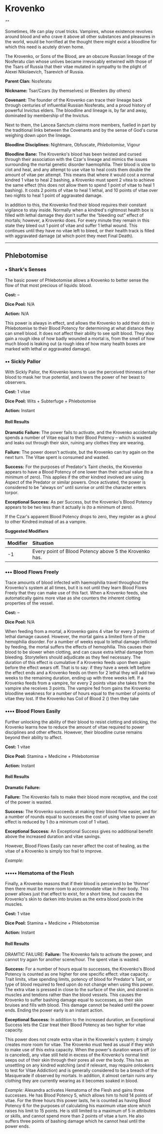 # Krovenko
_""_

Sometimes, life can play cruel tricks.  Vampires, whose existence revolves around blood and who crave it above all other substances and pleasures in the world, would be horrified at the thought there might exist a bloodline for which this need is acutely driven home.

The Krovenko, or Sons of the Blood, are an obscure Russian lineage of the Nosferatu clan whose unlives became irrevocably entwined with those of the Tsars of Russia that their vitae mutated in sympathy to the plight of Alexei Nikolaevich, Tsarevich of Russia.

**Parent Clan:** Nosferatu

**Nickname:** Tsar/Czars (by themselves) or Bleeders (by others)

**Covenant:** The founder of the Krovenko can trace their lineage back through centuries of influential Russian Nosferatu, and a proud history of powerful Invictus elders.  The bloodline and lineage is, by far and away, dominated by membership of the Invictus.

Next to them, the Lancea Sanctum claims more members, fuelled in part by the traditional links between the Covenants and by the sense of God's curse weighing down upon the lineage.

**Bloodline Disciplines:** Nightmare, Obfuscate, _Phlebotomise_, Vigour

**Bloodline Bane:** The Krovenko's blood has been twisted and cursed through their association with the Czar's lineage and mimics the issues surrounding the mortal genetic disorder haemophilia.  Their blood is slow to clot and heal, and any attempt to use vitae to heal costs them double the amount of vitae per attempt.  This means that where it would cost a normal kindred 1 vitae to heal 2 bashing, a Krovenko must spent 2 vitea to achieve the same effect (this does not allow them to spend 1 point of vitae to heal 1 bashing).  It costs 2 points of vitae to heal 1 lethal, and 10 points of vitae over two nights to heal 1 point of aggravated damage.

In addition to this, the Krovenko find their blood requires their constant vigilance to stay inside.  Normally when a kindred's rightmost health box is filled with lethal damage they don't suffer the “bleeding out” effect of mortals; however, a Krovenko does.  For every minute they remain in this state they bleed out 1 point of vitae and suffer 1 lethal wound.  This continues until they have no vitae left to bleed, or their health track is filled with aggravated damage (at which point they meet Final Death).

***

## Phlebotomise
### • Shark's Senses
The basic power of Phlebotomise allows a Krovenko to better sense the flow of that most precious of liquids: blood.

**Cost:** –

**Dice Pool:** N/A

**Action:** N/A

This power is always in effect, and allows the Krovenko to add their dots in Phlebotomise to their Blood Potency for determining at what distance they can smell blood.  It does not affect their ability to see spilt blood.
They also gain a rough idea of how badly wounded a mortal is, from the smell of how much blood is leaking out (a rough idea of how many health boxes are marked with lethal or aggravated damage).

### •• Sickly Pallor
With Sickly Pallor, the Krovenko learns to use the perceived thinness of her blood to mask her true potential, and lowers the power of her beast to observers. 

**Cost:** 1 vitae

**Dice Pool:** Wits + Subterfuge + Phlebotomise

**Action:** Instant

#### Roll Results
**Dramatic Failure:** The power fails to activate, and the Krovenko accidentally spends a number of Vitae equal to their Blood Potency – which is wasted and leaks out through their skin, ruining any clothes they are wearing.

**Failure:** The power doesn't activate, but the Krovenko can try again on the next turn.  The Vitae spent is consumed and wasted.

**Success:** For the purposes of Predator's Taint checks, the Krovenko appears to have a Blood Potency of one lower than their actual value (to a minimum of zero).  This applies if the other kindred involved are using Aspect of the Predator or similar powers.  Once activated, the power is considered to be “always on” until sunrise or until the character enters torpor.

**Exceptional Success:** As per Success, but the Krovenko's Blood Potency appears to be two less than it actually is (to a minimum of zero).

If the Czar's apparent Blood Potency drops to zero, they register as a ghoul to other Kindred instead of as a vampire.

**Suggested Modifiers**

| Modifier | Situation |
|:-------- |:--------- |
| -1       | Every point of Blood Potency above 5 the Krovenko has. |

### ••• Blood Flows Freely
Trace amounts of blood infected with haemophilia travel throughout the Krovenko's system at all times, but it is not until they learn Blood Flows Freely that they can make use of this fact.  When a Krovenko feeds, she automatically gains more vitae as she counters the inherent clotting properties of the vessel.

**Cost:** –

**Dice Pool:** N/A

When feeding from a mortal, a Krovenko gains 4 vitae for every 3 points of lethal damage caused.  However, the mortal gains a limited form of the hemophilia disorder.
For a number of weeks equal to lethal damage inflicted by feeding, the mortal suffers the effects of hemophilia.  This causes their blood to be slower when clotting, and can cause extra lethal damage from bleeding.  Storytellers should adjudicate as they feel necessary.  The duration of this effect is cumulative if a Krovenko feeds upon them again before the effect wears off.  That is to say: if they have a week left before the effect ends and a Krovenko feeds on them for 2 lethal they will add two weeks to the remaining duration, ending up with three weeks left.
If a Krovenko feeds from a vampire, for every 2 points vitae she takes from the vampire she receives 3 points.  The vampire fed from gains the Krovenko bloodline weakness for a number of hours equal to the number of points of vitae they lost.
If the Krovenko has Coil of Blood 2 () then they take

### •••• Blood Flows Easily
Further unlocking the ability of their blood to resist clotting and sticking, the Krovenko learns how to reduce the amount of vitae required to power disciplines and other effects.  However, their bloodline curse remains beyond their ability to affect.

**Cost:** 1 vitae

**Dice Pool:** Stamina + Medicine + Phlebotomise

**Action:** Instant

#### Roll Results
**Dramatic Failure:** 

**Failure:** The Krovenko fails to make their blood more receptive, and the cost of the power is wasted.

**Success:** The Krovenko succeeds at making their blood flow easier, and for a number of rounds equal to successes the cost of using vitae to power an effect is reduced by 1 (to a minimum cost of 1 vitae).

**Exceptional Success:** An Exceptional Success gives no additional benefit above the increased duration and vitae savings.

However, Blood Flows Easily can never affect the cost of healing, as the vitae of a Krovenko is simply too frail to improve.

_Example:_ 

### ••••• Hematoma of the Flesh
Finally, a Krovenko reasons that if their blood is perceived to be ‘thinner' then there must be more room to accommodate vitae in their body.  This power allows just that effect to exist, for a short time, but causes the Krovenko's skin to darken into bruises as the extra blood pools in the muscles.

**Cost:** 1 vitae

**Dice Pool:** Stamina + Medicine + Phlebotomise

**Action:** Instant

#### Roll Results
DRAMTIC FAILURE:
**Failure:** The Krovenko fails to activate the power, and cannot try again for another scene/hour.  The spent vitae is wasted.

**Success:** For a number of hours equal to successes, the Krovenko's Blood Potency is counted as one higher for one specific effect: vitae capacity.  Trait limits, vitae spending limits, potency of blood for Predator's Taint, or type of blood required to feed upon do not change when using this power.  The extra vitae is pressed in close to the surface of the skin, and stored in muscles and tendons rather than the blood vessels.  This causes the Krovenko to suffer bashing damage equal to successes, as their skin bruises and fills with blood.  This damage cannot be healed until the power ends.  Ending the power early is an instant action.

**Exceptional Success:** In addition to the increased duration, an Exceptional Success lets the Czar treat their Blood Potency as two higher for vitae capacity.

This power does not create extra vitae in the Krovenko's system; it simply creates more room for vitae.  The Krovenko must feed as usual if they wish to make use of this extra capacity.
When the power's duration wears off (or is canceled), any vitae still held in excess of the Krovenko's normal limit seeps out of their skin through their pores all over the body.  This has an unsettling on any kindred watching (and if relevant, may require onlookers to test for Vitae Addiction) and is generally considered to be a breach of the Masquerade if observed by mortals.  In addition, it almost certain ruins any clothing they are currently wearing as it becomes soaked in blood.

_Example:_ Alexandra activates Hematoma of the Flesh and gains three successes.  He has Blood Potency 5, which allows him to hold 14 points of vitae.  For the three hours this power lasts, he is counted as having Blood Potency 6 for the purposes of calculating his maximum vitae store which raises his limit to 15 points.  He is still limited to a maximum of 5 in attributes or skills, and cannot spend more than 2 points of vitae a turn.  He also suffers three points of bashing damage which he cannot heal until the power ends.
